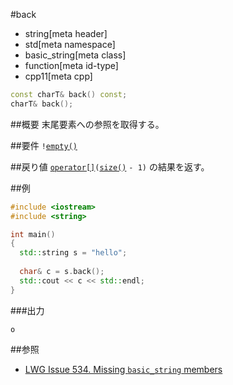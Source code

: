 #back
* string[meta header]
* std[meta namespace]
* basic_string[meta class]
* function[meta id-type]
* cpp11[meta cpp]

```cpp
const charT& back() const;
charT& back();
```

##概要
末尾要素への参照を取得する。


##要件
`!`[`empty()`](./empty.md)


##戻り値
[`operator[]`](./op_at.md)`(`[`size()`](./size.md) `- 1)` の結果を返す。


##例
```cpp
#include <iostream>
#include <string>

int main()
{
  std::string s = "hello";
  
  char& c = s.back();
  std::cout << c << std::endl;
}
```

###出力
```
o
```

##参照
- [LWG Issue 534. Missing `basic_string` members](http://www.open-std.org/jtc1/sc22/wg21/docs/lwg-defects.html#534)

